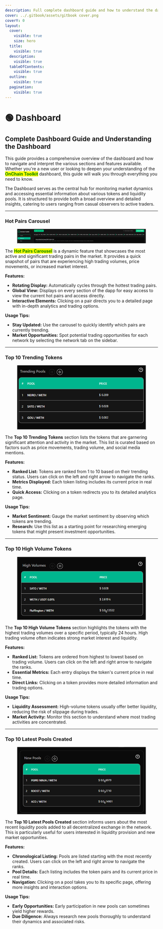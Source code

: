 ```yaml
---
description: Full complete dashboard guide and how to understand the dashboard.
cover: ../.gitbook/assets/gitbook cover.png
coverY: 0
layout:
  cover:
    visible: true
    size: hero
  title:
    visible: true
  description:
    visible: true
  tableOfContents:
    visible: true
  outline:
    visible: true
  pagination:
    visible: true
---
```


# 🟢 Dashboard

## Complete Dashboard Guide and Understanding the Dashboard

This guide provides a comprehensive overview of the dashboard and how to navigate and interpret the various sections and features available. Whether you're a new user or looking to deepen your understanding of the <mark style="color:green;">**OnChain Toolkit**</mark> dashboard, this guide will walk you through everything you need to know.

The Dashboard serves as the central hub for monitoring market dynamics and accessing essential information about various tokens and liquidity pools. It is structured to provide both a broad overview and detailed insights, catering to users ranging from casual observers to active traders.

***

### Hot Pairs Carousel

<figure><img src="../.gitbook/assets/image (7).png" alt=""><figcaption></figcaption></figure>

The <mark style="color:green;">**Hot Pairs Carousel**</mark> is a dynamic feature that showcases the most active and significant trading pairs in the market. It provides a quick snapshot of pairs that are experiencing high trading volumes, price movements, or increased market interest.

**Features:**

* **Rotating Display:** Automatically cycles through the hottest trading pairs.
* **Global View:** Displays on every section of the dapp for easy access to view the current hot pairs and access directly.
* **Interactive Elements:** Clicking on a pair directs you to a detailed page with in-depth analytics and trading options.

**Usage Tips:**

* **Stay Updated:** Use the carousel to quickly identify which pairs are currently trending.
* **Market Opportunities:** Spot potential trading opportunities for each network by selecting the network tab on the sidebar.

***

### Top 10 Trending Tokens

<div data-full-width="true">

<figure><img src="../.gitbook/assets/image (8).png" alt=""><figcaption></figcaption></figure>

</div>

The **Top 10 Trending Tokens** section lists the tokens that are garnering significant attention and activity in the market. This list is curated based on factors such as price movements, trading volume, and social media mentions.

**Features:**

* **Ranked List:** Tokens are ranked from 1 to 10 based on their trending status. Users can click on the left and right arrow to navigate the ranks.
* **Metrics Displayed:** Each token listing includes its current price in real time.
* **Quick Access:** Clicking on a token redirects you to its detailed analytics page.

**Usage Tips:**

* **Market Sentiment:** Gauge the market sentiment by observing which tokens are trending.
* **Research:** Use this list as a starting point for researching emerging tokens that might present investment opportunities.

***

### Top 10 High Volume Tokens

<figure><img src="../.gitbook/assets/image (9).png" alt=""><figcaption></figcaption></figure>

The **Top 10 High Volume Tokens** section highlights the tokens with the highest trading volumes over a specific period, typically 24 hours. High trading volume often indicates strong market interest and liquidity.

**Features:**

* **Ranked List:** Tokens are ordered from highest to lowest based on trading volume. Users can click on the left and right arrow to navigate the ranks.
* **Essential Metrics:** Each entry displays the token's current price in real time.
* **Direct Links:** Clicking on a token provides more detailed information and trading options.

**Usage Tips:**

* **Liquidity Assessment:** High-volume tokens usually offer better liquidity, reducing the risk of slippage during trades.
* **Market Activity:** Monitor this section to understand where most trading activities are concentrated.

***

### Top 10 Latest Pools Created

<figure><img src="../.gitbook/assets/image (10).png" alt=""><figcaption></figcaption></figure>

The **Top 10 Latest Pools Created** section informs users about the most recent liquidity pools added to  all decentralized exchange in the network. This is particularly useful for users interested in liquidity provision and new market opportunities.

**Features:**

* **Chronological Listing:** Pools are listed starting with the most recently created. Users can click on the left and right arrow to navigate the ranks.
* **Pool Details:** Each listing includes the token pairs and its current price in real time.
* **Navigation:** Clicking on a pool takes you to its specific page, offering more insights and interaction options.

**Usage Tips:**

* **Early Opportunities:** Early participation in new pools can sometimes yield higher rewards.
* **Due Diligence:** Always research new pools thoroughly to understand their dynamics and associated risks.
